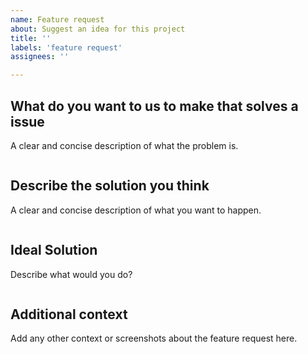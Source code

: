 ```yaml
---
name: Feature request
about: Suggest an idea for this project
title: ''
labels: 'feature request'
assignees: ''

---
```


## What do you want to us to make that solves a issue
A clear and concise description of what the problem is.
```

```

## Describe the solution you think
A clear and concise description of what you want to happen.
```

```

## Ideal Solution
Describe what would you do?
```

```



## Additional context 
Add any other context or screenshots about the feature request here.

```

```

